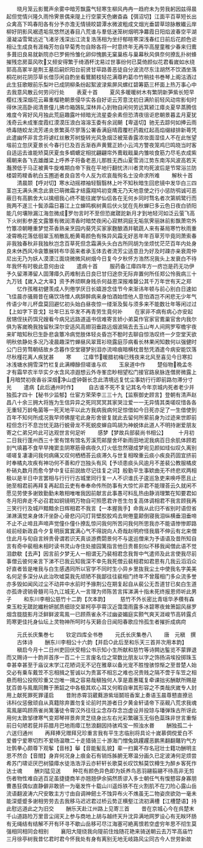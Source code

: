 <!-- { "loadSidebar": true } -->
　　晓月笼云影鸎声余雾中暗芳飘露气轻寒生柳风冉冉一趋府未为劳我躬因兹得晨起但觉情兴隆久雨怜霁景偶来隄上行空蒙天色嫩杳淼【弭沼切】江面平百草短长出众禽高下鸣春阳各有分予亦澹无情镜皎碧潭水微波粗成文烟光垂碧草琼脉散纎云岸柳好阴影风裾遗垢氛悠然送春目八荒谁与羣低迷笼树烟明净羃霞日阳焰波春空平湖漫凝溢雪鹭远近飞渚牙浅深出江流复浩荡相为坐纡郁暄寒深浅春红日前后花颜色讵相让生成良有涯梅芳勿自早菊秀勿自賖各将一时意终年无再华高屋童稚少春来归鷰多葺旧良易就新院亦巳罗俯怜雏化卵仰愧鹏无窠巢栋与巢幕秋风俱奈何撩乱扑树蜂摧残恋房蘂风吹又频安得繁于绮酒杯沈易过世事纷何已莫倚颜似花君看嵗如水绕郭高高冢半是荆王墓后嗣炽阳台前贤甘荜路善恶徒自分波流尽东注胡然不饮酒坐落桐花树花阴莎草长借莎闲自酌坐看鸎鬭枝轻花满尊杓葛巾竹稍挂书巻琴上阁沽酒过此生狂歌眼前乐梨叶已成阴柳条纷起絮波渌紫屏风螺红碧筹筯三杯面上热万事心中去我意风散云何劳问行处
　　表夏十首
　　夏风多暖暖树木有繁阴新笋紫长短早樱红浅深烟花云幕重榴艳朝景侵华实各自好讵云芳意沈初日满阶前轻风动帘影旬时得休浣高卧阅清景僮儿拂巾箱鵶轧深林井心到物自闲何劳远箕颍江瘴炎夏早蒸腾信难度今宵好风月独此荒庭趣露叶倾暗光流星委余素但恐清夜徂讵悲朝景暮孟月夏犹浅奇云未成峯度霞红漠漠压浪白溶溶玉委有余润飇【卑遥切】驰无去踪何如捧云雨喷毒随蛟龙流芳递炎景繁英尽寥落公署香满庭晴霞覆栏药裁红起高焰缀緑排新蕚凭此遣幽怀非言念将谑红丝散芳树旋转光风急烟泛被笼香露浓妆面湿佳人不在此怅望堦前立忽厌夏景长今春行巳及百舌渐吞声黄鸎正娇小云鸿方警夜笼鸡巳鸣晓当时客自适运去谁能矫莫厌夏虫多蜩螗定相扰翩翩帘外鷰戢戢巢内雏啖食筋力尽毛衣成紫襦朝来各飞去雄雌梁上呼养子将备老恶儿那胜无西山夏雪消江势东南泻风波高若天灎滪低于马正被黄牛旋难期白帝下我在平地行翻忧济川者灵均死波后是节常浴兰防楼碧筠糭香秔白玉圑逝者良自苦今人反为欢哀哉徇名士没命求所难
　　解秋十首
　　清晨颒【呼对切】寒水动摇襟袖轻翳翳林上叶不知秋暗生回悲镜中发华白三四茎岂无满头黑念此衰巳萌微霜才结露翔鸠初变鹰无乃天地意使之行小惩防鸮诚可恶蔽日有高鹏舍大以擒细我心终不能往嵗学仙侣各在无何乡同时骛名者次第鹓鹭行而我两不遂三十鬓添霜日暮江上立蝉鸣枫树黄后伏火犹在先秋蝉巳多云色日夜白骄阳能几何壤隙漏江海忽微成罗勿言时不至但恐嵗蹉跎新月才到地轻河如泛云萤飞高下火树影参差文露簟有微润清香时暗焚夜闲心寂黙洞庭无垢氛霁丽牀前影飘萧帘外竹簟凉朝睡重梦觉茶香熟亲烹园内葵凭买家家麴酿酒并毓蔬人来有棊局寒竹秋雨重凌霄晩花落低徊翠玉梢散乱栀黄蕚颜色有殊异风霜无好恶年年百草芳毕竟同萧索春非我独春秋非我独秋岂念百草死但念霜满头头白古所同胡为坐烦忧茫茫百年内处身良未休西风冷衾簟展转布华茵来者承玉体去者流芳尘适意丑为好及时疎亦亲衰周仲尼出无乃为妖人漠漠江面烧微微风树烟今日复今夕秋怀方浩然况我头上发衰白不待年我怀有时极此意何由诠
　　遣病十首
　　服药备江瘴四年方一疠岂是药无功伊予久留滞滞留人固薄瘴久药难制去日良巳甘归途奈无际弃置何所任郑公怜我病三十九万钱【嵗入之大率】资予养顽瞑身贱杀何益恩深报难罄公其千万年世有天之郑
　　忆作孩稚初健羡成人列倦学厌日长嬉游念佳节今来渐讳年顿与前心别白日速如飞佳晨亦骚屑昔在痛饮场憎人病辞醉病来身怕酒始悟他人意怕酒岂不闲悲无少年气传语少年儿杯盘莫回避忆初头始白昼夜惊一缕渐及鬓与须多来不能数壮年等闲过过【上如字下音戈】壮年巳五华发不再青劳生竟何补
　　在家非不病有病心亦安起居甥侄扶药饵兄嫂看今病兄远路道遥书信难寄言娇小弟莫作官家官鷰巢官舍内我尔俱为客嵗晩我独留秋深尔安适风高翅羽垂路远烟波隔去去玉山岑人间网罗窄檐宇夜来旷暗知秋巳生卧悲衾簟冷病觉肢体轻炎昏岂不勌时去聊自惊浩叹终一夕空堂天欲明秋依静处多况乃凌晨趣深竹蝉昼风翠茸衫晓露庭莎病看长林果闲知数何以强健时公门日劳骛朝结故乡念暮作空堂寝梦别泪亦流啼痕暗横枕昔愁凭酒遣今病安能饮落尽秋槿花离人疾犹甚
　　寒
　　江瘴节暖腊初梅巳残夜来北风至喜见今日寒扣冰浅塘水拥雪深竹栏复此满樽醁但嗟谁与欢
　　玉泉道中作
　　楚俗物晩孟冬才有霜早农半华实夕水含风凉遐想云外寺峯峦眇相望松门接官路泉脉连僧房微露上月暗焚初夜香谷深烟净山虚钟磬长念此清境远复忧尘事妨行行即前路勿滞分寸光
　　遣病【此后通州时作】
　　自古谁不死不复记其名今年京城内死者老少并独孤才四十【秘书少监郁】仕宦方荣荣李三三十九【监察御史顾言】登朝有清声赵昌八十余三拥大将旌为生信异异之死同冥冥其家哭泣爱一一无异情其类嗟叹惜各各无重轻万龄龟菌等一死天地平以此方我病我病何足惊借如今日死亦足了一生借使到百年不知何所成况我早师佛屋宅此身形舍彼复就此去留何所萦前身为过迹来世即前程但念行不息岂忧无路行蜕骨龙不死蜕皮蝉自鸣胡为神蜕体此道人不明持谢爱朋友寄之仁弟兄吟此可达观世言何足听
　　感梦【梦故兵部裴尚书相公】
　　十月初二日我行蓬州西三十里有馆有馆名芳溪荒邮屋舍坏新雨田地泥我病百日余肌体顾若刲气填暮不食早早掩窦圭阴寒筋骨病夜久灯火低忽然寝成梦宛见颜如珪似叹久离别嗟嗟复凄凄问我何病痛又叹何栖栖荅云痰滞久与世复相暌重云痰小疾良药固宜挤前时奉橘丸攻疾有神功何不善和疗岂独头有风【予顷患痰头风逾月不差裴公教服橘皮朴硝丸数月而愈今梦中复征前説故尽记往复之词】殷勤平生事欵曲无不终悲欢两相极以是半日中言罢相与行行行古城里同行复一人不识谁氏子逡巡急吏来唤呼愿且止驰至相君前再拜复再起启云吏有奉奉命传所防事有大惊忙非君不能理荅云久就闲不愿见劳使多谢致勤勤未敢相唯唯我因前献言此事愚可料乱热由静消理繁在知要君如冬月阳奔走不必召君如铜镜明万物自可照愿君许苍生勿复高体调相君不我言顾我再三笑行行及城戸黯黯余日辉相君不我言【一本握我手】命我从此归不省别时语但省涕淋漓觉来身体汗坐卧心骨悲闪闪灯背壁胶胶鸡去埘倦童颠倒寝我泪纵横垂泪垂啼不止不止啼且声啼声觉僮仆僮仆撩乱惊问我何所苦问我何所思我亦不能语惨惨即路岐前经新政县今夕复明辰窴窴满心气不得説向人奇哉赵明府怪我眉不伸云有北来僧住此月与旬自言辨贵骨谓若识天真谈游费閟景何不与逡巡僧来为予语语及昔所知自言有奇中裴相未相时读书灵山寺住处接园篱指言他日贵晷刻似不移我闻僧此语不觉泪歔欷【去声】因言前夕梦无人一相谓无乃裴相君念我胷中气遣师及此言使我尽前事僧云彼何亲言下涕不已我云知我深不幸先我死僧云裴相君如君恩有几我云滔滔众好直者皆是唯我与白生感遇同所以官学不同时生小异乡里抜我尘土中使我名字美美名何足多深分从此治吹嘘莫我先顽陋不我鄙往往裴相门终年不曾履相门多众流多誉亦多毁如闻风过尘不动井中水前时予掾荆公在期复起自从裴公无吾道甘已矣白生道亦孤谗谤销骨髓司马九江城无人一言理为师陈苦言挥涕满十指未死终报恩师听此男子
　　和东川李相公慈竹十二韵【次本韵】
　　慈竹不外长密比青瑶华矛欑有森束玉粒无蹉跎纎粉妍腻质细琼交翠柯亭亭霄汉近霭霭雨露多冰碧寒夜耸箫韶风昼罗烟含胧胧影月泛鲜鲜波鸾鳯一已顾燕雀永不过幽姿媚庭实颢气爽天涯峻节高转露贞筠寒更佳托身仙坛上灵物神所呵时与天籁合日闻阳春歌应怜孤生者摧折成病疴







　　元氏长庆集巻七
　　钦定四库全书巻
　　元氏长庆集巻八
　　唐　元稹　撰
　　古体诗
　　酬东川李相公十六韵【并启○此后至和乐天三首并次用本韵】
　　稹启今月十二日州吏回伏受相公书示知小生所献和慈竹等诗闗达鍳览不蒙罪退而又赐诗一十韵并首序一百二十三言废名位之常数比朋友以字之饰扬涓埃投掷珠玉幸甚幸甚至于庙议末学江花陋词无不记在雅章以备光宠不胜惶骇惊惭之至昔楚人始交必有乗车戴笠不忘相揖之誓诚以为贵富不相忘之难也况贵贱之隔不啻于车笠之相悬而相公投贶珍重又岂唯一揖之容易哉稹独何人享是嘉惠辄复牵课拙劣酬献所赐是犹百兽与鳯凰同舞于箫韶之中各极其欢心耳又何暇自审其形容之不类哉庆嵗专人封用上献死罪死罪谨启
　　昔附赤霄羽葳蕤游紫垣鬬班香案上奏语玉晨尊戆直撩忌讳科仪惩傲顽自从真籍除弃置勿复论前时共游者日夕黄金轩请帝下巫觋八荒求我魂鸾鳯屡鸣顾燕雀尚篱藩徒令霄汉外往往尘念存存念岂虚设并投琼与璠弹珠古所讶此用何太敦邹律寒气变郑琴祥景奔灵芝绕身出左右光彩繁碾玉无俗色蘂珠非世言重惭前日句陋若莸并荪腊月巴地雨瘴江愁浪翻因持骇鸡宝一照浊水昬
　　酬独孤二十六送归通州
　　再拜捧兄赠拜兄珍重言我有平生志临别将具论十嵗慕倜傥爱白不爱昬宁爱寒切烈不爱旸温暾二十走猎骑三十游海门憎兔跳趯趯恶鹏黑翻翻鼇钓气方壮鹘拳心颇尊下观鬇【音枨】鬡【音能髪乱貌】辈一扫冀不存名冠壮士籍功酬明主恩不然合【音閤】身弃何况身上痕金石有销烁胏腑无寒温分画久已定波涛何足烦尝希苏门啸讵厌巴树猿瘴水徒浩浩浮云亦轩轩长歌莫长叹饮斛莫饮樽生为醉乡客死作达士魂
　　酬刘猛见送
　　种花有颜色异色即为妖养鸟恶羽翮翦翮不待高非无剪伤者物性难自逃百足虽捷捷商羊亦翘翘伊余狷然质谬入多士朝任气有愎戆容身寡朋曹愚狂偶似直静僻非敢骄一为毫发忤十载山川遥烁铁不在火割肌不在刀险心露山岳流语翻波涛六尺安敢主方寸由自调神劒土不蚀异布火不燋虽无二物姿庶欲効一毫未能深蹙蹙多谢相劳劳去去我移马迟迟君过桥云势正横壑江流初满槽【江槽楚语】持此慰远道此之为旧交
　　酬乐天赴江州路上见寄三首
　　昔在京城心今在呉楚末千山道路险万里音尘阔天上参与商地上胡与越终天升沈异满地网罗设心有无眹环肠有无绳结有结解不开有环寻不歇山岳移可尽江海塞可絶离恨若空虚穷年思不彻生莫强相同相同会相别
　　襄阳大隄绕我向隄前住烛随花艳来骑送朝云去万竿高庙竹三月徐亭树我昔忆君时君今怀我处有身有离别无地无岐路风尘同古今人世劳新故
